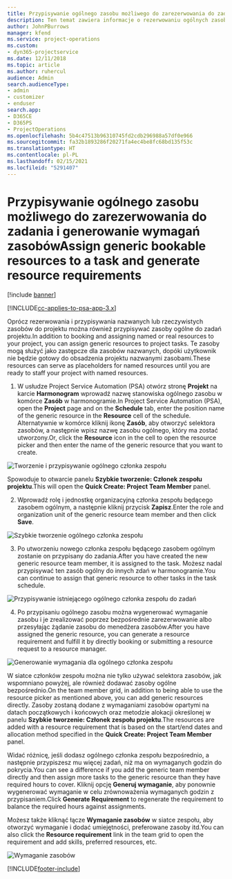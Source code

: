 ```yaml
---
title: Przypisywanie ogólnego zasobu możliwego do zarezerwowania do zadania i zespołu projektu
description: Ten temat zawiera informacje o rezerwowaniu ogólnych zasobów dla zadań i zespołów projektów.
author: JohnPBurrows
manager: kfend
ms.service: project-operations
ms.custom:
- dyn365-projectservice
ms.date: 12/11/2018
ms.topic: article
ms.author: ruhercul
audience: Admin
search.audienceType:
- admin
- customizer
- enduser
search.app:
- D365CE
- D365PS
- ProjectOperations
ms.openlocfilehash: 5b4c47513b96310745fd2cdb296988a57df0e966
ms.sourcegitcommit: fa32b1893286f20271fa4ec4be8fc68bd135f53c
ms.translationtype: HT
ms.contentlocale: pl-PL
ms.lasthandoff: 02/15/2021
ms.locfileid: "5291407"
---
```

# <a name="assign-generic-bookable-resources-to-a-task-and-generate-resource-requirements"></a><span data-ttu-id="451cd-103">Przypisywanie ogólnego zasobu możliwego do zarezerwowania do zadania i generowanie wymagań zasobów</span><span class="sxs-lookup"><span data-stu-id="451cd-103">Assign generic bookable resources to a task and generate resource requirements</span></span> 

[!include [banner](../includes/psa-now-project-operations.md)]

[!INCLUDE[cc-applies-to-psa-app-3.x](../includes/cc-applies-to-psa-app-3x.md)]

<span data-ttu-id="451cd-104">Oprócz rezerwowania i przypisywania nazwanych lub rzeczywistych zasobów do projektu można również przypisywać zasoby ogólne do zadań projektu.</span><span class="sxs-lookup"><span data-stu-id="451cd-104">In addition to booking and assigning named or real resources to your project, you can assign generic resources to project tasks.</span></span> <span data-ttu-id="451cd-105">Te zasoby mogą służyć jako zastępcze dla zasobów nazwanych, dopóki użytkownik nie będzie gotowy do obsadzenia projektu nazwanymi zasobami.</span><span class="sxs-lookup"><span data-stu-id="451cd-105">These resources can serve as placeholders for named resources until you are ready to staff your project with named resources.</span></span> 

1. <span data-ttu-id="451cd-106">W usłudze Project Service Automation (PSA) otwórz stronę **Projekt** na karcie **Harmonogram** wprowadź nazwę stanowiska ogólnego zasobu w komórce **Zasób** w harmonogramie.</span><span class="sxs-lookup"><span data-stu-id="451cd-106">In Project Service Automation (PSA), open the **Project** page and on the **Schedule** tab, enter the position name of the generic resource in the **Resource** cell of the schedule.</span></span> <span data-ttu-id="451cd-107">Alternatywnie w komórce kliknij ikonę **Zasób**, aby otworzyć selektora zasobów, a następnie wpisz nazwę zasobu ogólnego, który ma zostać utworzony.</span><span class="sxs-lookup"><span data-stu-id="451cd-107">Or, click the **Resource** icon in the cell to open the resource picker and then enter the name of the generic resource that you want to create.</span></span>

![Tworzenie i przypisywanie ogólnego członka zespołu](media/RM-how-to-9.png)

<span data-ttu-id="451cd-109">Spowoduje to otwarcie panelu **Szybkie tworzenie: Członek zespołu projektu**.</span><span class="sxs-lookup"><span data-stu-id="451cd-109">This will open the **Quick Create: Project Team Member** panel.</span></span> 

2. <span data-ttu-id="451cd-110">Wprowadź rolę i jednostkę organizacyjną członka zespołu będącego zasobem ogólnym, a następnie kliknij przycisk **Zapisz**.</span><span class="sxs-lookup"><span data-stu-id="451cd-110">Enter the role and organization unit of the generic resource team member and then click **Save**.</span></span>

![Szybkie tworzenie ogólnego członka zespołu](media/RM-how-to-10.png)

3. <span data-ttu-id="451cd-112">Po utworzeniu nowego członka zespołu będącego zasobem ogólnym zostanie on przypisany do zadania.</span><span class="sxs-lookup"><span data-stu-id="451cd-112">After you have created the new generic resource team member, it is assigned to the task.</span></span> <span data-ttu-id="451cd-113">Możesz nadal przypisywać ten zasób ogólny do innych zdań w harmonogramie.</span><span class="sxs-lookup"><span data-stu-id="451cd-113">You can continue to assign that generic resource to other tasks in the task schedule.</span></span>

![Przypisywanie istniejącego ogólnego członka zespołu do zadań](media/RM-how-to-11.png)

4. <span data-ttu-id="451cd-115">Po przypisaniu ogólnego zasobu można wygenerować wymaganie zasobu i je zrealizować poprzez bezpośrednie zarezerwowanie albo przesyłając żądanie zasobu do menedżera zasobów.</span><span class="sxs-lookup"><span data-stu-id="451cd-115">After you have assigned the generic resource, you can generate a resource requirement and fulfill it by directly booking or submitting a resource request to a resource manager.</span></span>

![Generowanie wymagania dla ogólnego członka zespołu](media/RM-how-to-12.png)

<span data-ttu-id="451cd-117">W siatce członków zespołu można nie tylko używać selektora zasobów, jak wspomniano powyżej, ale również dodawać zasoby ogólne bezpośrednio.</span><span class="sxs-lookup"><span data-stu-id="451cd-117">On the team member grid, in addition to being able to use the resource picker as mentioned above, you can add generic resources directly.</span></span> <span data-ttu-id="451cd-118">Zasoby zostaną dodane z wymaganiami zasobów opartymi na datach początkowych i końcowych oraz metodzie alokacji określonej w panelu **Szybkie tworzenie: Członek zespołu projektu**.</span><span class="sxs-lookup"><span data-stu-id="451cd-118">The resources are added with a resource requirement that is based on the start/end dates and allocation method specified in the **Quick Create: Project Team Member** panel.</span></span>

<span data-ttu-id="451cd-119">Widać różnicę, jeśli dodasz ogólnego członka zespołu bezpośrednio, a następnie przypiszesz mu więcej zadań, niż ma on wymaganych godzin do pokrycia.</span><span class="sxs-lookup"><span data-stu-id="451cd-119">You can see a difference if you add the generic team member directly and then assign more tasks to the generic resource than they have required hours to cover.</span></span> <span data-ttu-id="451cd-120">Kliknij opcję **Generuj wymaganie**, aby ponownie wygenerować wymaganie w celu zrównoważenia wymaganych godzin z przypisaniem.</span><span class="sxs-lookup"><span data-stu-id="451cd-120">Click **Generate Requirement** to regenerate the requirement to balance the required hours against assignments.</span></span>

<span data-ttu-id="451cd-121">Możesz także kliknąć łącze **Wymaganie zasobów** w siatce zespołu, aby otworzyć wymaganie i dodać umiejętności, preferowane zasoby itd.</span><span class="sxs-lookup"><span data-stu-id="451cd-121">You can also click the **Resource requirement** link in the team grid to open the requirement and add skills, preferred resources, etc.</span></span>

![Wymaganie zasobów](media/RM-how-to-13.png)



[!INCLUDE[footer-include](../includes/footer-banner.md)]
